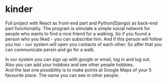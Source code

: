 # kinder

Full project with React as front-end part and Python(Django) as back-end part functionality.
The program is simulate a simple social network for people who wants to find a nice friend for a walking. So if you found a person who you liked - you can subscribe him. And if this person will follow you too - our system will open you contacts of each other. So after that you can communicate persin and go for a walk.  
  
    
In our system you can sign up with google or email, log in and log out.  
Also you can add your hobbies and see other people hobbies.  
And the last one possibility is to make points at Google Maps of your 5 favourite place. The same you can see in other people.
